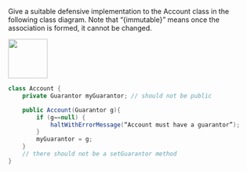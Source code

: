 <panel header="Q: Give a suitable defensive implementation to the Account class.">
<question has-input="true">

Give a suitable defensive implementation to the Account class in the following class diagram. Note that “{immutable}” means once the association is formed, it cannot be changed.

<img src="{{baseUrl}}/errorHandling/defensiveProgramming/compulsoryAssociations/images/accountGuarantorImmutable.png" height="80" />
<p/>

<div slot="answer">

```java
class Account {
    private Guarantor myGuarantor; // should not be public

    public Account(Guarantor g){
        if (g==null) {
            haltWithErrorMessage(“Account must have a guarantor”);
        }
        myGuarantor = g;
    }
    // there should not be a setGuarantor method
}
```

</div>
</question>
</panel>

